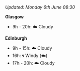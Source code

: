 *Updated: Monday 6th June 08:30*

**Glasgow**

* 9h - 20h: :cloud: Cloudy

**Edinburgh**

* 9h - 15h: :cloud: Cloudy
* 16h: :cyclone: Windy (:cloud:)
* 17h - 20h: :cloud: Cloudy
